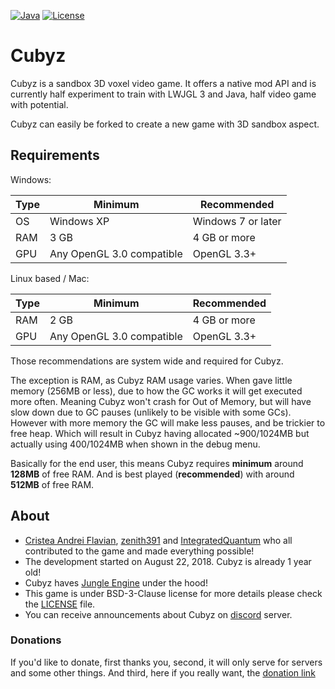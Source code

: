 [![Java](https://img.shields.io/badge/language-java-orange.svg?style=flat
)](https://java.com)
[![License](https://img.shields.io/badge/license-bsd3-blue.svg?style=flat
)](https://github.com/PixelGuys/Cubz/blob/master/LICENSE)
# Cubyz
Cubyz is a sandbox 3D voxel video game. It offers a native mod API and is currently half experiment to train with LWJGL 3 and Java, half video game with potential.

Cubyz can easily be forked to create a new game with 3D sandbox aspect.
## Requirements
Windows:

Type | Minimum | Recommended
-----|---------|------------
OS | Windows XP | Windows 7 or later
RAM | 3 GB | 4 GB or more
GPU | Any OpenGL 3.0 compatible | OpenGL 3.3+

Linux based / Mac:

Type | Minimum | Recommended
-----|---------|------------
RAM | 2 GB | 4 GB or more
GPU | Any OpenGL 3.0 compatible | OpenGL 3.3+

Those recommendations are system wide and required for Cubyz.

The exception is RAM, as Cubyz RAM usage varies. When gave little memory (256MB or less), due to how the GC works it will
get executed more often.
Meaning Cubyz won't crash for Out of Memory, but will have slow down due to GC pauses (unlikely to be visible with some GCs).
However with more memory the GC will make less pauses, and be trickier to free heap. Which will result in Cubyz having allocated
~900/1024MB but actually using 400/1024MB when shown in the debug menu.

Basically for the end user, this means Cubyz requires **minimum** around **128MB** of free RAM.
And is best played (**recommended**) with around **512MB** of free RAM.

## About
- [Cristea Andrei Flavian](https://github.com/CristeaAndreiFlavian), [zenith391](https://github.com/zenith391) and [IntegratedQuantum](https://github.com/IntegratedQuantum) who all contributed to the game and made everything possible!
- The development started on August 22, 2018. Cubyz is already 1 year old!
- Cubyz haves [Jungle Engine](https://github.com/zenith391/Jungle-Engine) under the hood!
- This game is under BSD-3-Clause license for more details please check the [LICENSE](https://github.com/PixelGuys/Cubz/blob/master/LICENSE) file.
- You can receive announcements about Cubyz on [discord](https://discord.gg/XtqCRRG) server.

### Donations
If you'd like to donate, first thanks you, second, it will only serve for servers and some other things. And third, here if you really want, the [donation link](https://www.paypal.me/thxforthedonationbud)
